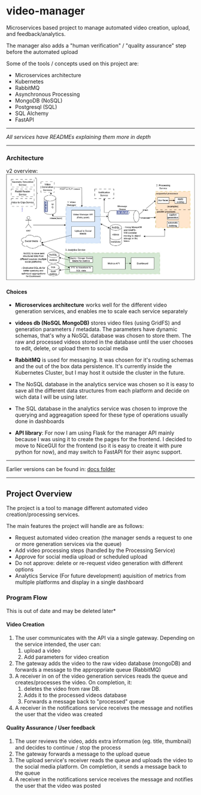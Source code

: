 # video-manager
Microservices based project to manage automated video creation, upload, and feedback/analytics.

The manager also adds a "human verification" / "quality assurance" step before the automated upload


Some of the tools / concepts used on this project are:
- Microservices architecture
- Kubernetes
- RabbitMQ
- Asynchronous Processing
- MongoDB (NoSQL)
- Postgresql (SQL)
- SQL Alchemy
- FastAPI
  
---
*All services have READMEs explaining them more in depth*

---


### Architecture
v2 overview:
![architecture-v3](./docs/video-manager-architecture-v3.jpg "architecture-v3")
#### Choices
- **Microservices architecture** works well for the different video generation services, and enables me to scale each service separately
- **videos db (NoSQL MongoDB)** stores video files (using GridFS) and generation parameters / metadata. The parameters have dynamic schemas, that's why a NoSQL database was chosen to store them.
The raw and processed videos stored in the database until the user chooses to edit, delete, or upload them to social media
- **RabbitMQ** is used for messaging. It was chosen for it's routing schemas and the out of the box data persistence. It's currently inside the Kubernetes Cluster, but I may host it outside the cluster in the future.
- The NoSQL database in the analytics service was chosen so it is easy to save all the different data structures from each platform and decide on wich data I will be using later.
- The SQL database in the analytics service was chosen to improve the querying and aggreagation speed for these type of operations usually done in dashboards

- **API library**: For now I am using Flask for the manager API mainly because I was using it to create the pages for the frontend. I decided to move to NiceGUI for the frontend (so it is easy to create it with pure python for now), and may switch to FastAPI for their async support.

---

Earlier versions can be found in: [docs folder](./docs/video-manager-architecture.png)

---

## Project Overview
The project is a tool to manage different automated video creation/processing services.
<p>The main features the project will handle are as follows:

- Request automated video creation (the manager sends a request to one or more generation services via the queue)
- Add video processing steps (handled by the Processing Service)
- Approve for social media upload or scheduled upload
- Do not approve: delete or re-request video generation with different options
- Analytics Service (For future development) aquisition of metrics from multiple platforms and display in a single dashboard

### Program Flow
This is out of date and may be deleted later*
#### Video Creation
1. The user communicates with the API via a single gateway. Depending on the service intended, the user can:
   1. upload a video
   2. Add parameters for video creation
2. The gateway adds the video to the raw video database (mongoDB) and forwards a message to the approppriate queue (RabbitMQ)
3. A receiver in on of the video generation services reads the queue and creates/processes the video. On completion, it:
   1.  deletes the video from raw DB.
   2.  Adds it to the processed videos database
   3.  Forwards a message back to "processed"  queue
4. A receiver in the notifications service receives the message and notifies the user that the video was created

#### Quality Assurance / User feedback
1. The user reviews the video, adds extra information (eg. title, thumbnail) and decides to continue / stop the process
2. The gateway forwards a message to the upload queue
3. The upload service's receiver reads the queue and uploads the video to the social media platform. On completion, it sends a message back to the queue
4. A receiver in the notifications service receives the message and notifies the user that the video was posted